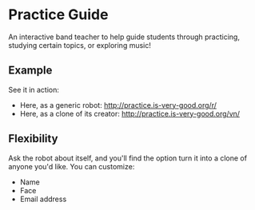 Practice Guide
==============

An interactive band teacher to help guide students through practicing, studying certain topics, or exploring music!

## Example

See it in action:
* Here, as a generic robot: http://practice.is-very-good.org/r/
* Here, as a clone of its creator: http://practice.is-very-good.org/vn/

## Flexibility

Ask the robot about itself, and you'll find the option turn it into a clone of anyone you'd like. You can customize:
* Name
* Face
* Email address
